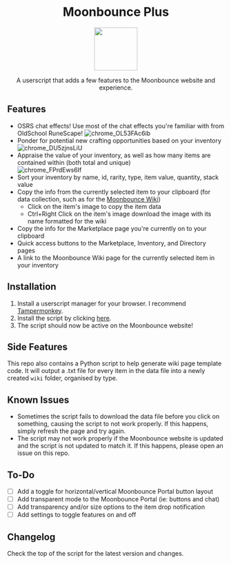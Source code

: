 <div align="center">
  <h1>Moonbounce Plus</h1>
  <img src="https://github.com/Jordy3D/MoonbouncePlus/assets/19144524/65fb6083-77cd-422b-abf1-c9bec3d3ac00" height=100>
  <p>A userscript that adds a few features to the Moonbounce website and experience.</p>
</div>

## Features

- OSRS chat effects! Use most of the chat effects you're familiar with from OldSchool RuneScape!
  ![chrome_OL53FAc6ib](https://github.com/Jordy3D/MoonbouncePlus/assets/19144524/33e1a56b-4c4f-462e-a7fd-794786b892f3)
- Ponder for potential new crafting opportunities based on your inventory  
  ![chrome_DU5zjnsLiU](https://github.com/Jordy3D/MoonbouncePlus/assets/19144524/3a386947-a633-405b-9ed4-5e3432abe4c2)
- Appraise the value of your inventory, as well as how many items are contained within (both total and unique)  
  ![chrome_FPrdEws6If](https://github.com/Jordy3D/MoonbouncePlus/assets/19144524/1efd6494-434b-4bbd-90bc-7b6aad0e6916)
- Sort your inventory by name, id, rarity, type, item value, quantity, stack value
- Copy the info from the currently selected item to your clipboard (for data collection, such as for the [Moonbounce Wiki](https://moonbounce.wiki))
  - Click on the item's image to copy the item data
  - Ctrl+Right Click on the item's image download the image with its name formatted for the wiki
- Copy the info for the Marketplace page you're currently on to your clipboard
- Quick access buttons to the Marketplace, Inventory, and Directory pages
- A link to the Moonbounce Wiki page for the currently selected item in your inventory

## Installation

1. Install a userscript manager for your browser. I recommend [Tampermonkey](https://www.tampermonkey.net/).
2. Install the script by clicking [here](https://github.com/Jordy3D/MoonbouncePlus/raw/main/scripts/MoonbouncePlus.user.js).
3. The script should now be active on the Moonbounce website!

## Side Features

This repo also contains a Python script to help generate wiki page template code. It will output a .txt file for every item in the data file into a newly created `wiki` folder, organised by type.

## Known Issues

- Sometimes the script fails to download the data file before you click on something, causing the script to not work properly. If this happens, simply refresh the page and try again.
- The script may not work properly if the Moonbounce website is updated and the script is not updated to match it. If this happens, please open an issue on this repo.

## To-Do

- [ ] Add a toggle for horizontal/vertical Moonbounce Portal button layout
- [ ] Add transparent mode to the Moonbounce Portal (ie: buttons and chat)
- [ ] Add transparency and/or size options to the item drop notification
- [ ] Add settings to toggle features on and off

## Changelog

Check the top of the script for the latest version and changes.
